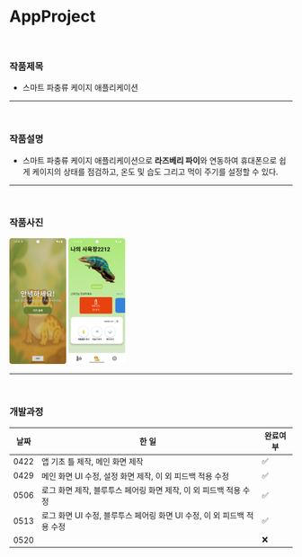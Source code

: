 # AppProject

<br>

### 작품제목
- 스마트 파충류 케이지 애플리케이션
---
<br>

### 작품설명
- 스마트 파충류 케이지 애플리케이션으로 **라즈베리 파이**와 연동하여 휴대폰으로 쉽게 케이지의 상태를 점검하고, 온도 및 습도 그리고 먹이 주기를 설정할 수 있다.
---
<br>

### 작품사진
<p>
  <img src="./introduce1.png" alt="image1" width="20%">
  <img src="./introduce2.png" alt="image2" width="20%">
</p>

---

<br>

### 개발과정
|날짜|한 일|완료여부|
|---|---|---|
|0422|앱 기초 틀 제작, 메인 화면 제작 | ✅ |  
|0429|메인 화면 UI 수정, 설정 화면 제작, 이 외 피드백 적용 수정|✅|
|0506|로그 화면 제작, 블루투스 페어링 화면 제작, 이 외 피드백 적용 수정|✅|
|0513|로그 화면 UI 수정, 블루투스 페어링 화면 UI 수정, 이 외 피드백 적용 수정|✅|
|0520||❌|
